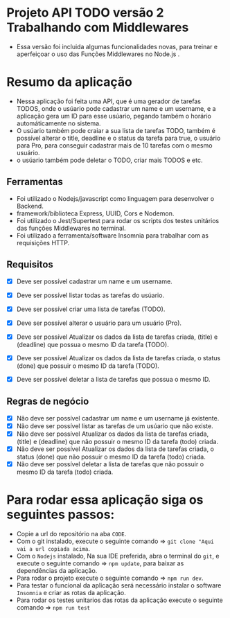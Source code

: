 # Projeto API TODO versão 2 Trabalhando com Middlewares 

- Essa versão foi incluida algumas funcionalidades novas, para treinar e aperfeiçoar o uso das Funções Middlewares no Node.js .

# Resumo da aplicação

- Nessa aplicação foi feita uma API, que é uma gerador de tarefas TODOS, onde o usúario pode cadastrar um name e um username, e a aplicação gera um ID para esse usúario, pegando também o horário automáticamente no sistema.
- O usúario também pode craiar a sua lista de tarefas TODO, também é possível alterar o title, deadline e o status da tarefa para true, o usuário para Pro, para conseguir cadastrar mais de 10 tarefas com o mesmo usuário.
- o usúario também pode deletar o TODO, criar mais TODOS e etc. 

## Ferramentas 

- Foi utilizado o Nodejs/javascript como linguagem para desenvolver o Backend.
- framework/biblioteca Express, UUID, Cors e Nodemon.
- Foi utilizado o Jest/Supertest para rodar os scripts dos testes unitários das funções Middlewares no terminal.
- Foi utilizado a ferramenta/software Insomnia para trabalhar com as requisições HTTP.

## Requisitos

- [x] Deve ser possível cadastrar um name e um username.
- [x] Deve ser possível listar todas as tarefas do usúario.
- [x] Deve ser possível criar uma lista de tarefas (TODO).
- [x] Deve ser possível alterar o usuário para um usuário (Pro).
- [x] Deve ser possível Atualizar os dados da lista de tarefas criada, (title) e (deadline) que possua o mesmo ID da tarefa (TODO). 
- [x] Deve ser possível Atualizar os dados da lista de tarefas criada, o status (done) que possuir o mesmo ID da tarefa (TODO). 
- [x] Deve ser possível deletar a lista de tarefas que possua o mesmo ID.



## Regras de negócio

- [x] Não deve ser possível cadastrar um name e um username já existente.
- [x] Não deve ser possível listar as tarefas de um usúario que não existe.
- [x] Não deve ser possível Atualizar os dados da lista de tarefas criada, (title) e (deadline) que não possuir o mesmo ID da tarefa (todo) criada. 
- [x] Não deve ser possível Atualizar os dados da lista de tarefas criada, o status (done) que não possuir o mesmo ID da tarefa (todo) criada.
- [x] Não deve ser possível deletar a lista de tarefas que não possuir o mesmo ID da tarefa (todo) criada.

# Para rodar essa aplicação siga os seguintes passos:

- Copie a url do repositório na aba `CODE`.
- Com o git instalado, execute o seguinte comando => `git clone "Aqui vai a url copiada acima`.
- Com o `Nodejs` instalado, Na sua IDE preferida, abra o terminal do `git`, e execute o seguinte comando => `npm update`, para baixar as dependências da aplicação.
- Para rodar o projeto execute o seguinte comando => `npm run dev`.
- Para testar o funcional da aplicação será necessário instalar o software `Insomnia` e criar as rotas da aplicação.
- Para rodar os testes unitarios das rotas da aplicação execute o seguinte comando => `npm run test`
